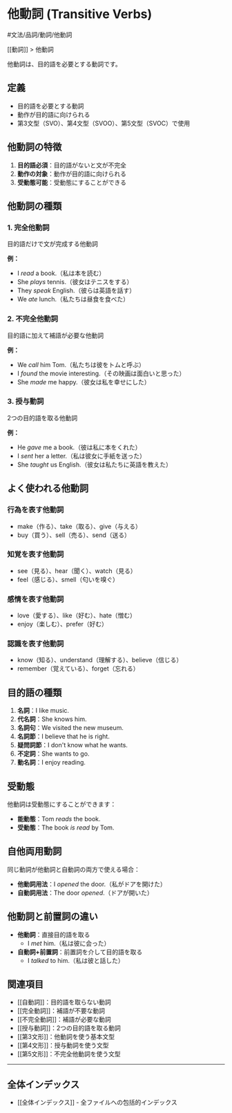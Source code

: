 # 他動詞 (Transitive Verbs)

#文法/品詞/動詞/他動詞

[[動詞]] > 他動詞

他動詞は、目的語を必要とする動詞です。

## 定義
- 目的語を必要とする動詞
- 動作が目的語に向けられる
- 第3文型（SVO）、第4文型（SVOO）、第5文型（SVOC）で使用

## 他動詞の特徴
1. **目的語必須**：目的語がないと文が不完全
2. **動作の対象**：動作が目的語に向けられる
3. **受動態可能**：受動態にすることができる

## 他動詞の種類

### 1. 完全他動詞
目的語だけで文が完成する他動詞

**例：**
- I *read* a book.（私は本を読む）
- She *plays* tennis.（彼女はテニスをする）
- They *speak* English.（彼らは英語を話す）
- We *ate* lunch.（私たちは昼食を食べた）

### 2. 不完全他動詞
目的語に加えて補語が必要な他動詞

**例：**
- We *call* him Tom.（私たちは彼をトムと呼ぶ）
- I *found* the movie interesting.（その映画は面白いと思った）
- She *made* me happy.（彼女は私を幸せにした）

### 3. 授与動詞
2つの目的語を取る他動詞

**例：**
- He *gave* me a book.（彼は私に本をくれた）
- I *sent* her a letter.（私は彼女に手紙を送った）
- She *taught* us English.（彼女は私たちに英語を教えた）

## よく使われる他動詞

### 行為を表す他動詞
- make（作る）、take（取る）、give（与える）
- buy（買う）、sell（売る）、send（送る）

### 知覚を表す他動詞
- see（見る）、hear（聞く）、watch（見る）
- feel（感じる）、smell（匂いを嗅ぐ）

### 感情を表す他動詞
- love（愛する）、like（好む）、hate（憎む）
- enjoy（楽しむ）、prefer（好む）

### 認識を表す他動詞
- know（知る）、understand（理解する）、believe（信じる）
- remember（覚えている）、forget（忘れる）

## 目的語の種類
1. **名詞**：I like music.
2. **代名詞**：She knows him.
3. **名詞句**：We visited the new museum.
4. **名詞節**：I believe that he is right.
5. **疑問詞節**：I don't know what he wants.
6. **不定詞**：She wants to go.
7. **動名詞**：I enjoy reading.

## 受動態
他動詞は受動態にすることができます：

- **能動態**：Tom *reads* the book.
- **受動態**：The book *is read* by Tom.

## 自他両用動詞
同じ動詞が他動詞と自動詞の両方で使える場合：

- **他動詞用法**：I *opened* the door.（私がドアを開けた）
- **自動詞用法**：The door *opened*.（ドアが開いた）

## 他動詞と前置詞の違い
- **他動詞**：直接目的語を取る
  - I *met* him.（私は彼に会った）
- **自動詞+前置詞**：前置詞を介して目的語を取る
  - I *talked* to him.（私は彼と話した）

## 関連項目
- [[自動詞]]：目的語を取らない動詞
- [[完全動詞]]：補語が不要な動詞
- [[不完全動詞]]：補語が必要な動詞
- [[授与動詞]]：2つの目的語を取る動詞
- [[第3文形]]：他動詞を使う基本文型
- [[第4文形]]：授与動詞を使う文型
- [[第5文形]]：不完全他動詞を使う文型

---

## 全体インデックス
- [[全体インデックス]] - 全ファイルへの包括的インデックス 